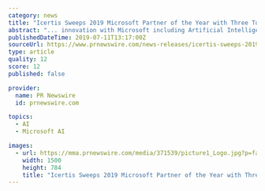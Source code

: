 ```yaml
---
category: news
title: "Icertis Sweeps 2019 Microsoft Partner of the Year with Three Top Awards"
abstract: "... innovation with Microsoft including Artificial Intelligence (AI)-infused applications that use Azure AI and Microsoft Cognitive Services to stitch together several cognitive skills (Text Analytics, Bing Entity Search API, Translator Text API and ..."
publishedDateTime: 2019-07-11T13:17:00Z
sourceUrl: https://www.prnewswire.com/news-releases/icertis-sweeps-2019-microsoft-partner-of-the-year-with-three-top-awards-300883224.html
type: article
quality: 12
score: 12
published: false

provider:
  name: PR Newswire
  id: prnewswire.com

topics:
  - AI
  - Microsoft AI

images:
  - url: https://mma.prnewswire.com/media/371539/picture1_Logo.jpg?p=facebook
    width: 1500
    height: 784
    title: "Icertis Sweeps 2019 Microsoft Partner of the Year with Three Top Awards"
---
```

